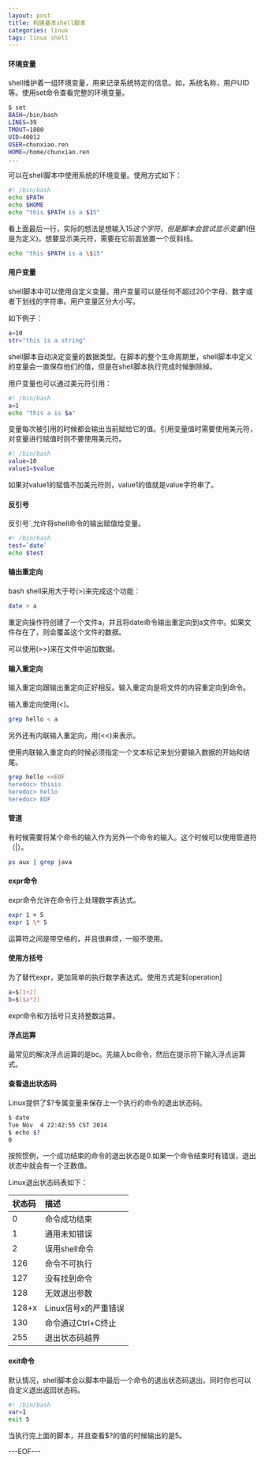 ```yaml
---
layout: post
title: 构建基本shell脚本
categories: linux 
tags: linux shell
---
```


#### 环境变量

shell维护着一组环境变量，用来记录系统特定的信息。如，系统名称，用户UID等。使用set命令查看完整的环境变量。

```bash
$ set
BASH=/bin/bash
LINES=39
TMOUT=1800
UID=40012
USER=chunxiao.ren
HOME=/home/chunxiao.ren
...
```

可以在shell脚本中使用系统的环境变量。使用方式如下：

```bash
#! /bin/bash
echo $PATH
echo $HOME
echo "this $PATH is a $15"
```

看上面最后一行，实际的想法是想输入$15这个字符，但是脚本会尝试显示变量$1(但是为定义)。想要显示美元符，需要在它前面放置一个反斜线。

```bash
echo "this $PATH is a \$15"
```

#### 用户变量

shell脚本中可以使用自定义变量。用户变量可以是任何不超过20个字母、数字或者下划线的字符串。用户变量区分大小写。

如下例子：

```bash
a=10
str="this is a string"
```

shell脚本自动决定变量的数据类型。在脚本的整个生命周期里，shell脚本中定义的变量会一直保存他们的值，但是在shell脚本执行完成时候删除掉。

用户变量也可以通过美元符引用：

```bash
#! /bin/bash
a=1
echo "this a is $a"
```

变量每次被引用的时候都会输出当前赋给它的值。引用变量值时需要使用美元符，对变量进行赋值时则不要使用美元符。

```bash
#! /bin/bash
value=10
value1=$value
```

如果对value1的赋值不加美元符则，value1的值就是value字符串了。

#### 反引号

反引号\`,允许将shell命令的输出赋值给变量。

```bash
#! /bin/bash
test=`date`
echo $test
```

#### 输出重定向

bash shell采用大于号(>)来完成这个功能：

```bash
date > a
```

重定向操作符创建了一个文件a，并且将date命令输出重定向到a文件中。如果文件存在了，则会覆盖这个文件的数据。

可以使用(>>)来在文件中追加数据。

#### 输入重定向

输入重定向跟输出重定向正好相反。输入重定向是将文件的内容重定向到命令。

输入重定向使用(<)。

```bash
grep hello < a
```

另外还有内联输入重定向，用(<<)来表示。

使用内联输入重定向的时候必须指定一个文本标记来划分要输入数据的开始和结尾。

```bash
grep hello <<EOF
heredoc> thisis
heredoc> hello
heredoc> EOF
```

#### 管道

有时候需要将某个命令的输入作为另外一个命令的输入。这个时候可以使用管道符（|）。

```bash
ps aux | grep java
```

#### expr命令

expr命令允许在命令行上处理数学表达式。

```bash
expr 1 + 5
expr 1 \* 5
```

运算符之间是带空格的，并且很麻烦，一般不使用。

#### 使用方括号

为了替代expr，更加简单的执行数学表达式。使用方式是$[operation]

```bash
a=$[1+2]
b=$[$a*2]
```

expr命令和方括号只支持整数运算。

#### 浮点运算

最常见的解决浮点运算的是bc。先输入bc命令，然后在提示符下输入浮点运算式。

#### 查看退出状态码

Linux提供了$?专属变量来保存上一个执行的命令的退出状态码。

```bash
$ date
Tue Nov  4 22:42:55 CST 2014
$ echo $?
0
```

按照惯例，一个成功结束的命令的退出状态是0.如果一个命令结束时有错误，退出状态中就会有一个正数值。

Linux退出状态码表如下：

状态码|描述
:--|:--
0| 命令成功结束
1| 通用未知错误
2| 误用shell命令
126| 命令不可执行
127| 没有找到命令
128| 无效退出参数
128+x| Linux信号x的严重错误
130| 命令通过Ctrl+C终止
255| 退出状态码越界

#### exit命令

默认情况，shell脚本会以脚本中最后一个命令的退出状态码退出。同时你也可以自定义退出返回状态码。

```bash
#! /bin/bash
var=1
exit 5
```

当执行完上面的脚本，并且查看$?的值的时候输出的是5。

---EOF---
